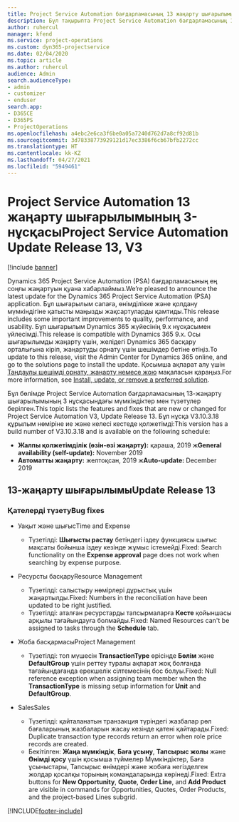 ```yaml
---
title: Project Service Automation бағдарламасының 13 жаңарту шығарылымы 3-нұсқасындағы жаңалықтар немесе өзгерістер
description: Бұл тақырыпта Project Service Automation бағдарламасының 13-жаңарту шығарылымының 3 нұсқасындағы жаңалықтар туралы ақпарат беріледі.
author: ruhercul
manager: kfend
ms.service: project-operations
ms.custom: dyn365-projectservice
ms.date: 02/04/2020
ms.topic: article
ms.author: ruhercul
audience: Admin
search.audienceType:
- admin
- customizer
- enduser
search.app:
- D365CE
- D365PS
- ProjectOperations
ms.openlocfilehash: a4ebc2e6ca3f6be0a05a7240d762d7a8cf92d81b
ms.sourcegitcommit: 3d78338773929121d17ec3386f6cb67bfb2272cc
ms.translationtype: HT
ms.contentlocale: kk-KZ
ms.lasthandoff: 04/27/2021
ms.locfileid: "5949461"
---
```

# <a name="project-service-automation-update-release-13-v3"></a><span data-ttu-id="1c0d9-103">Project Service Automation 13 жаңарту шығарылымының 3-нұсқасы</span><span class="sxs-lookup"><span data-stu-id="1c0d9-103">Project Service Automation Update Release 13, V3</span></span>

[!include [banner](../includes/psa-now-project-operations.md)]

<span data-ttu-id="1c0d9-104">Dynamics 365 Project Service Automation (PSA) бағдарламасының ең соңғы жаңартуын қуана хабарлаймыз.</span><span class="sxs-lookup"><span data-stu-id="1c0d9-104">We’re pleased to announce the latest update for the Dynamics 365 Project Service Automation (PSA) application.</span></span> <span data-ttu-id="1c0d9-105">Бұл шығарылым сапаға, өнімділікке және қолдану мүмкіндігіне қатысты маңызды жақсартуларды қамтиды.</span><span class="sxs-lookup"><span data-stu-id="1c0d9-105">This release includes some important improvements to quality, performance, and usability.</span></span> <span data-ttu-id="1c0d9-106">Бұл шығарылым Dynamics 365 жүйесінің 9.x нұсқасымен үйлесімді.</span><span class="sxs-lookup"><span data-stu-id="1c0d9-106">This release is compatible with Dynamics 365 9.x.</span></span> <span data-ttu-id="1c0d9-107">Осы шығарылымды жаңарту үшін, желідегі Dynamics 365 басқару орталығына кіріп, жаңартуды орнату үшін шешімдер бетіне өтіңіз.</span><span class="sxs-lookup"><span data-stu-id="1c0d9-107">To update to this release, visit the Admin Center for Dynamics 365 online, and go to the solutions page to install the update.</span></span> <span data-ttu-id="1c0d9-108">Қосымша ақпарат алу үшін [Таңдаулы шешімді орнату, жаңарту немесе жою](/power-platform/admin/install-remove-preferred-solution) мақаласын қараңыз.</span><span class="sxs-lookup"><span data-stu-id="1c0d9-108">For more information, see [Install, update, or remove a preferred solution](/power-platform/admin/install-remove-preferred-solution).</span></span>

<span data-ttu-id="1c0d9-109">Бұл бөлімде Project Service Automation бағдарламасының 13-жаңарту шығарылымының 3 нұсқасындағы мүмкіндіктер мен түзетулер берілген.</span><span class="sxs-lookup"><span data-stu-id="1c0d9-109">This topic lists the features and fixes that are new or changed for Project Service Automation V3, Update Release 13.</span></span> <span data-ttu-id="1c0d9-110">Бұл нұсқа V3.10.3.18 құрылым нөміріне ие және келесі кестеде қолжетімді:</span><span class="sxs-lookup"><span data-stu-id="1c0d9-110">This version has a build number of V3.10.3.18 and is available on the following schedule:</span></span>

- <span data-ttu-id="1c0d9-111">**Жалпы қолжетімділік (өзін-өзі жаңарту):** қараша, 2019 ж</span><span class="sxs-lookup"><span data-stu-id="1c0d9-111">**General availability (self-update):** November 2019</span></span>
- <span data-ttu-id="1c0d9-112">**Автоматты жаңарту:** желтоқсан, 2019 ж</span><span class="sxs-lookup"><span data-stu-id="1c0d9-112">**Auto-update:** December 2019</span></span>


## <a name="update-release-13"></a><span data-ttu-id="1c0d9-113">13-жаңарту шығарылымы</span><span class="sxs-lookup"><span data-stu-id="1c0d9-113">Update Release 13</span></span> 

### <a name="bug-fixes"></a><span data-ttu-id="1c0d9-114">Қателерді түзету</span><span class="sxs-lookup"><span data-stu-id="1c0d9-114">Bug fixes</span></span>

- <span data-ttu-id="1c0d9-115">Уақыт және шығыс</span><span class="sxs-lookup"><span data-stu-id="1c0d9-115">Time and Expense</span></span>

     - <span data-ttu-id="1c0d9-116">Түзетілді: **Шығысты растау** бетіндегі іздеу функциясы шығыс мақсаты бойынша іздеу кезінде жұмыс істемейді.</span><span class="sxs-lookup"><span data-stu-id="1c0d9-116">Fixed: Search functionality on the **Expense approval** page does not work when searching by expense purpose.</span></span>

- <span data-ttu-id="1c0d9-117">Ресурсты басқару</span><span class="sxs-lookup"><span data-stu-id="1c0d9-117">Resource Management</span></span>

     - <span data-ttu-id="1c0d9-118">Түзетілді: салыстыру нөмірлері дұрыстық үшін жаңартылды.</span><span class="sxs-lookup"><span data-stu-id="1c0d9-118">Fixed: Numbers in the reconciliation have been updated to be right justified.</span></span>
     - <span data-ttu-id="1c0d9-119">Түзетілді: аталған ресурстарды тапсырмаларға **Кесте** қойыншасы арқылы тағайындауға болмайды.</span><span class="sxs-lookup"><span data-stu-id="1c0d9-119">Fixed: Named Resources can't be assigned to tasks through the **Schedule** tab.</span></span>

- <span data-ttu-id="1c0d9-120">Жоба басқармасы</span><span class="sxs-lookup"><span data-stu-id="1c0d9-120">Project Management</span></span>

     - <span data-ttu-id="1c0d9-121">Түзетілді: топ мүшесін **TransactionType** өрісінде **Бөлім** және **DefaultGroup** үшін реттеу туралы ақпарат жоқ болғанда тағайындағанда ерекшелік сілтемесінің бос болуы.</span><span class="sxs-lookup"><span data-stu-id="1c0d9-121">Fixed: Null reference exception when assigning team member when the **TransactionType** is missing setup information for **Unit** and **DefaultGroup**.</span></span>

- <span data-ttu-id="1c0d9-122">Sales</span><span class="sxs-lookup"><span data-stu-id="1c0d9-122">Sales</span></span>

     - <span data-ttu-id="1c0d9-123">Түзетілді: қайталанатын транзакция түріндегі жазбалар рөл бағаларының жазбаларын жасау кезінде қатені қайтарады.</span><span class="sxs-lookup"><span data-stu-id="1c0d9-123">Fixed: Duplicate transaction type records return an error when role price records are created.</span></span>
     - <span data-ttu-id="1c0d9-124">Бекітілген: **Жаңа мүмкіндік**, **Баға ұсыну**, **Тапсырыс жолы** және **Өнімді қосу** үшін қосымша түймелер Мүмкіндіктер, Баға ұсыныстары, Тапсырыс өнімдері және жобаға негізделген жолдар қосалқы торының командаларында көрінеді.</span><span class="sxs-lookup"><span data-stu-id="1c0d9-124">Fixed: Extra buttons for **New Opportunity**, **Quote**, **Order Line**, and **Add Product** are visible in commands for Opportunities, Quotes, Order Products, and the project-based Lines subgrid.</span></span>




[!INCLUDE[footer-include](../includes/footer-banner.md)]